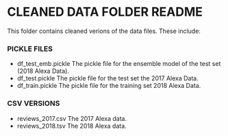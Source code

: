 # CLEANED DATA FOLDER README

This folder contains cleaned verions of the data files. These include:

### PICKLE FILES
- df_test_emb.pickle  The pickle file for the ensemble model of the test set (2018 Alexa Data).
- df_test.pickle  The pickle file for the test set the 2017 Alexa Data.
- df_train.pickle  The pickle file for the training set 2018 Alexa Data.


### CSV VERSIONS
- reviews_2017.csv  The 2017 Alexa data.
- reviews_2018.tsv  The 2018 Alexa data.